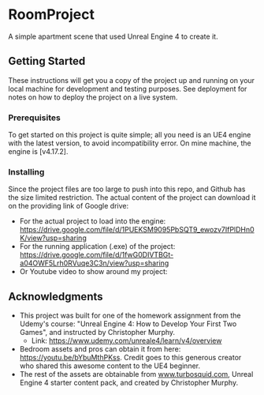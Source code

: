 # RoomProject
A simple apartment scene that used Unreal Engine 4 to create it. 

## Getting Started 
These instructions will get you a copy of the project up and running on your local machine for development and testing purposes. See deployment for notes on how to deploy the project on a live system.

### Prerequisites
To get started on this project is quite simple; all you need is an UE4 engine with the latest version, to avoid incompatibility error. On mine machine, the engine is [v4.17.2].

### Installing 
Since the project files are too large to push into this repo, and Github has the size limited restriction. The actual content of the project can download it on the providing link of Google drive: 
* For the actual project to load into the engine: https://drive.google.com/file/d/1PUEKSM9095PbSQT9_ewozv7IfPlDHn0K/view?usp=sharing
* For the running application (.exe) of the project: https://drive.google.com/file/d/1fwG0DIVTBGt-a04OWF5Lrh0RVuqe3C3n/view?usp=sharing
* Or Youtube video to show around my project: 

## Acknowledgments 
* This project was built for one of the homework assignment from the Udemy's course: "Unreal Engine 4: How to Develop Your First Two Games", and instructed by Christopher Murphy.
  * Link: https://www.udemy.com/unreale4/learn/v4/overview
* Bedroom assets and pros can obtain it from here: https://youtu.be/bYbuMthPKss. Credit goes to this generous creator who shared this awesome content to the UE4 beginner. 
* The rest of the assets are obtainable from www.turbosquid.com, Unreal Engine 4 starter content pack, and created by Christopher Murphy.
